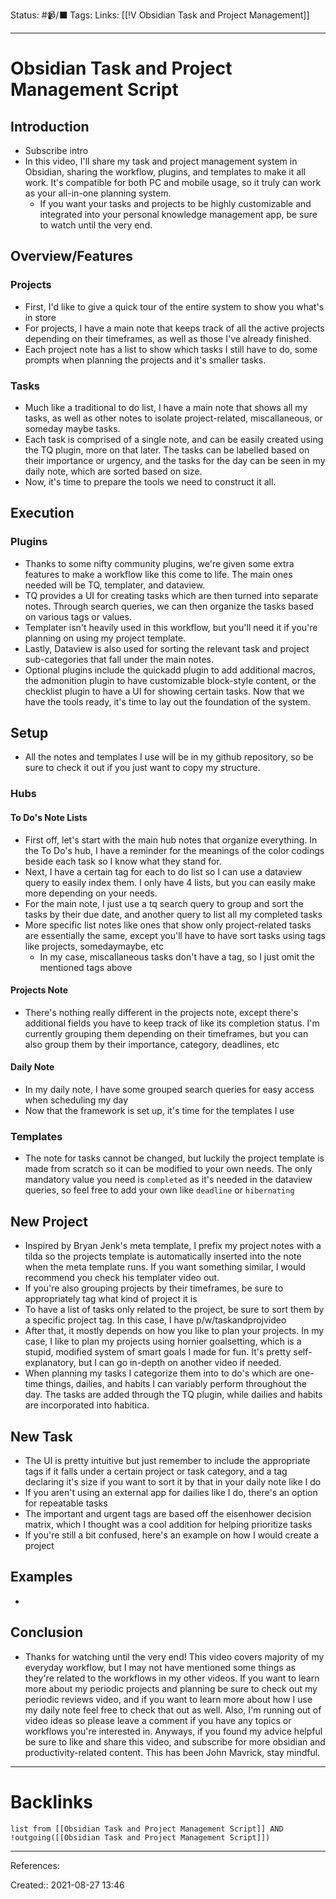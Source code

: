 Status: #📹/⬛ 
Tags: 
Links: [[!V Obsidian Task and Project Management]]
___
# Obsidian Task and Project Management Script
## Introduction
- Subscribe intro
- In this video, I'll share my task and project management system in Obsidian, sharing the workflow, plugins, and templates to make it all work. It's compatible for both PC and mobile usage, so it truly can work as your all-in-one planning system. 
	- If you want your tasks and projects to be highly customizable and integrated into your personal knowledge management app, be sure to watch until the very end.
## Overview/Features
### Projects
- First, I'd like to give a quick tour of the entire system to show you what's in store
- For projects, I have a main note that keeps track of all the active projects depending on their timeframes, as well as those I've already finished. 
- Each project note has a list to show which tasks I still have to do, some prompts when planning the projects and it's smaller tasks.
### Tasks
- Much like a traditional to do list, I have a main note that shows all my tasks, as well as other notes to isolate project-related, miscallaneous, or someday maybe tasks.
- Each task is comprised of a single note, and can be easily created using the TQ plugin, more on that later. The tasks can be labelled  based on their importance or urgency, and the tasks for the day can be seen in my daily note, which are sorted based on size.
- Now, it's time to prepare the tools we need to construct it all.
## Execution
### Plugins
- Thanks to some nifty community plugins, we're given some extra features to make a workflow like this come to life. The main ones needed will be TQ, templater, and dataview.
- TQ provides a UI for creating tasks which are then turned into separate notes. Through search queries, we can then organize the tasks based on various tags or values.
- Templater isn't heavily used in this workflow, but you'll need it if you're planning on using my project template.
- Lastly, Dataview is also used for sorting the relevant task and project sub-categories that fall under the main notes.
- Optional plugins include the quickadd plugin to add additional macros, the admonition plugin to have customizable block-style content, or the checklist plugin to have a UI for showing certain tasks.
Now that we have the tools ready, it's time to lay out the foundation of the system.
## Setup
- All the notes and templates I use will be in my github repository, so be sure to check it out if you just want to copy my structure.
### Hubs
#### To Do's Note Lists
- First off, let's start with the main hub notes that organize everything. In the To Do's hub, I have a reminder for the meanings of the color codings beside each task so I know what they stand for.
- Next, I have a certain tag for each to do list so I can use a dataview query to easily index them. I only have 4 lists, but you can easily make more depending on your needs.
- For the main note, I just use a tq search query to group and sort the tasks by their due date, and another query to list all my completed tasks
- More specific list notes like ones that show only project-related tasks are essentially the same, except you'll have to have sort tasks using tags like projects, somedaymaybe, etc
	- In my case, miscallaneous tasks don't have a tag, so I just omit the mentioned tags above
#### Projects Note
- There's nothing really different in the projects note, except there's additional fields you have to keep track of like its completion status. I'm currently grouping them depending on their timeframes, but you can also group them by their importance, category, deadlines, etc
#### Daily Note
- In my daily note, I have some grouped search queries for easy access when scheduling my day
- Now that the framework is set up, it's time for the templates I use
### Templates
- The note for tasks cannot be changed, but luckily the project template is made from scratch so it can be modified to your own needs. The only mandatory value you need is `completed` as it's needed in the dataview queries, so feel free to add your own like `deadline` or `hibernating`
## New Project
- Inspired by Bryan Jenk's meta template, I prefix my project notes with a tilda so the projects template is automatically inserted into the note when the meta template runs. If you want something similar, I would recommend you check his templater video out.
- If you're also grouping projects by their timeframes, be sure to appropriately tag what kind of project it is
- To have a list of tasks only related to the project, be sure to sort them by a specific project tag. In this case, I have p/w/taskandprojvideo
- After that, it mostly depends on how you like to plan your projects. In my case, I like to plan my projects using hornier goalsetting, which is a stupid, modified system of smart goals I made for fun. It's pretty self-explanatory, but I can go in-depth on another video if needed.
- When planning my tasks I categorize them into to do's which are one-time things, dailies, and habits I can variably perform throughout the day. The tasks are added through the TQ plugin, while dailies and habits are incorporated into habitica.
## New Task
- The UI is pretty intuitive but just remember to include the appropriate tags if it falls under a certain project or task category, and a tag declaring it's size if you want to sort it by that in your daily note like I do
- If you aren't using an external app for dailies like I do, there's an option for repeatable tasks
- The important and urgent tags are based off the eisenhower decision matrix, which I thought was a cool addition for helping prioritize tasks
- If you're still a bit confused, here's an example on how I would create a project 
## Examples
- 
## Conclusion
- Thanks for watching until the very end! This video covers majority of my everyday workflow, but I may not have mentioned  some things as they're related to the workflows in my other videos. If you want to learn more about my periodic projects and planning be sure to check out my periodic reviews video, and if you want to learn more about how I use my daily note feel free to check that out as well. Also, I'm running out of video ideas so please leave a comment if you have any topics or workflows you're interested in. Anyways, if you found my advice helpful be sure to like and share this video, and subscribe for more obsidian and productivity-related content. This has been John Mavrick, stay mindful.
___
# Backlinks
```dataview
list from [[Obsidian Task and Project Management Script]] AND !outgoing([[Obsidian Task and Project Management Script]])
```
___
References:

Created:: 2021-08-27 13:46
